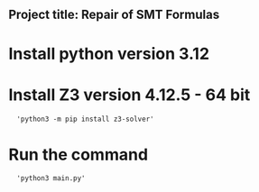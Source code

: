 ## Project title: Repair of SMT Formulas

# Install python version 3.12
   
# Install Z3 version 4.12.5 - 64 bit
      'python3 -m pip install z3-solver'
   
# Run the command
      'python3 main.py'
